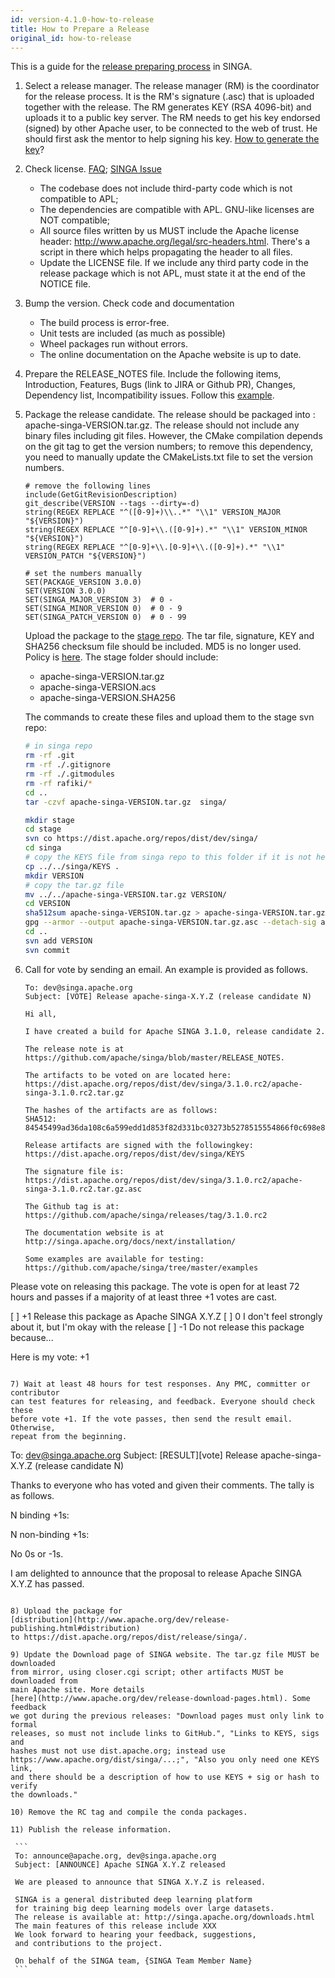 ```yaml
---
id: version-4.1.0-how-to-release
title: How to Prepare a Release
original_id: how-to-release
---
```


<!--- Licensed to the Apache Software Foundation (ASF) under one or more contributor license agreements.  See the NOTICE file distributed with this work for additional information regarding copyright ownership.  The ASF licenses this file to you under the Apache License, Version 2.0 (the "License"); you may not use this file except in compliance with the License.  You may obtain a copy of the License at http://www.apache.org/licenses/LICENSE-2.0 Unless required by applicable law or agreed to in writing, software distributed under the License is distributed on an "AS IS" BASIS, WITHOUT WARRANTIES OR CONDITIONS OF ANY KIND, either express or implied.  See the License for the specific language governing permissions and limitations under the License.  -->

This is a guide for the
[release preparing process](http://www.apache.org/dev/release-publishing.html)
in SINGA.

1. Select a release manager. The release manager (RM) is the coordinator for the
   release process. It is the RM's signature (.asc) that is uploaded together
   with the release. The RM generates KEY (RSA 4096-bit) and uploads it to a
   public key server. The RM needs to get his key endorsed (signed) by other
   Apache user, to be connected to the web of trust. He should first ask the
   mentor to help signing his key.
   [How to generate the key](http://www.apache.org/dev/release-signing.html)?

2. Check license. [FAQ](https://www.apache.org/legal/src-headers.html#faq-docs);
   [SINGA Issue](https://issues.apache.org/jira/projects/SINGA/issues/SINGA-447)

   - The codebase does not include third-party code which is not compatible to
     APL;
   - The dependencies are compatible with APL. GNU-like licenses are NOT
     compatible;
   - All source files written by us MUST include the Apache license header:
     http://www.apache.org/legal/src-headers.html. There's a script in there
     which helps propagating the header to all files.
   - Update the LICENSE file. If we include any third party code in the release
     package which is not APL, must state it at the end of the NOTICE file.

3. Bump the version. Check code and documentation

   - The build process is error-free.
   - Unit tests are included (as much as possible)
   - Wheel packages run without errors.
   - The online documentation on the Apache website is up to date.

4. Prepare the RELEASE_NOTES file. Include the following items, Introduction,
   Features, Bugs (link to JIRA or Github PR), Changes, Dependency list,
   Incompatibility issues. Follow this
   [example](http://commons.apache.org/proper/commons-digester/commons-digester-3.0/RELEASE-NOTES.txt).

5. Package the release candidate. The release should be packaged into :
   apache-singa-VERSION.tar.gz. The release should not include any binary files
   including git files. However, the CMake compilation depends on the git tag to
   get the version numbers; to remove this dependency, you need to manually
   update the CMakeLists.txt file to set the version numbers.

   ```
   # remove the following lines
   include(GetGitRevisionDescription)
   git_describe(VERSION --tags --dirty=-d)
   string(REGEX REPLACE "^([0-9]+)\\..*" "\\1" VERSION_MAJOR "${VERSION}")
   string(REGEX REPLACE "^[0-9]+\\.([0-9]+).*" "\\1" VERSION_MINOR "${VERSION}")
   string(REGEX REPLACE "^[0-9]+\\.[0-9]+\\.([0-9]+).*" "\\1" VERSION_PATCH "${VERSION}")

   # set the numbers manually
   SET(PACKAGE_VERSION 3.0.0)
   SET(VERSION 3.0.0)
   SET(SINGA_MAJOR_VERSION 3)  # 0 -
   SET(SINGA_MINOR_VERSION 0)  # 0 - 9
   SET(SINGA_PATCH_VERSION 0)  # 0 - 99
   ```

   Upload the package to the
   [stage repo](https://dist.apache.org/repos/dist/dev/singa/). The tar file,
   signature, KEY and SHA256 checksum file should be included. MD5 is no longer
   used. Policy is
   [here](http://www.apache.org/dev/release-distribution#sigs-and-sums). The
   stage folder should include:

   - apache-singa-VERSION.tar.gz
   - apache-singa-VERSION.acs
   - apache-singa-VERSION.SHA256

   The commands to create these files and upload them to the stage svn repo:

   ```sh
   # in singa repo
   rm -rf .git
   rm -rf ./.gitignore
   rm -rf ./.gitmodules
   rm -rf rafiki/*
   cd ..
   tar -czvf apache-singa-VERSION.tar.gz  singa/

   mkdir stage
   cd stage
   svn co https://dist.apache.org/repos/dist/dev/singa/
   cd singa
   # copy the KEYS file from singa repo to this folder if it is not here
   cp ../../singa/KEYS .
   mkdir VERSION
   # copy the tar.gz file
   mv ../../apache-singa-VERSION.tar.gz VERSION/
   cd VERSION
   sha512sum apache-singa-VERSION.tar.gz > apache-singa-VERSION.tar.gz.sha512
   gpg --armor --output apache-singa-VERSION.tar.gz.asc --detach-sig apache-singa-VERSION.tar.gz
   cd ..
   svn add VERSION
   svn commit
   ```

6) Call for vote by sending an email. An example is provided as follows.

   ```
   To: dev@singa.apache.org
   Subject: [VOTE] Release apache-singa-X.Y.Z (release candidate N)

   Hi all,

   I have created a build for Apache SINGA 3.1.0, release candidate 2.

   The release note is at
   https://github.com/apache/singa/blob/master/RELEASE_NOTES.

   The artifacts to be voted on are located here:
   https://dist.apache.org/repos/dist/dev/singa/3.1.0.rc2/apache-singa-3.1.0.rc2.tar.gz
    
   The hashes of the artifacts are as follows:
   SHA512: 84545499ad36da108c6a599edd1d853f82d331bc03273b5278515554866f0c698e881f956b2eabcb6b29c07fa9fa4ff1add5a777b58db8a6a2362cf383b5c04d 

   Release artifacts are signed with the followingkey:
   https://dist.apache.org/repos/dist/dev/singa/KEYS

   The signature file is:
   https://dist.apache.org/repos/dist/dev/singa/3.1.0.rc2/apache-singa-3.1.0.rc2.tar.gz.asc

   The Github tag is at:
   https://github.com/apache/singa/releases/tag/3.1.0.rc2

   The documentation website is at
   http://singa.apache.org/docs/next/installation/

   Some examples are available for testing:
   https://github.com/apache/singa/tree/master/examples
   ```

Please vote on releasing this package. The vote is open for at least 72 hours
and passes if a majority of at least three +1 votes are cast.

[ ] +1 Release this package as Apache SINGA X.Y.Z [ ] 0 I don't feel strongly
about it, but I'm okay with the release [ ] -1 Do not release this package
because...

Here is my vote: +1

```

7) Wait at least 48 hours for test responses. Any PMC, committer or contributor
can test features for releasing, and feedback. Everyone should check these
before vote +1. If the vote passes, then send the result email. Otherwise,
repeat from the beginning.

```

To: dev@singa.apache.org Subject: [RESULT][vote] Release apache-singa-X.Y.Z
(release candidate N)

Thanks to everyone who has voted and given their comments. The tally is as
follows.

N binding +1s: <names>

N non-binding +1s: <names>

No 0s or -1s.

I am delighted to announce that the proposal to release Apache SINGA X.Y.Z has
passed.

````

8) Upload the package for
[distribution](http://www.apache.org/dev/release-publishing.html#distribution)
to https://dist.apache.org/repos/dist/release/singa/.

9) Update the Download page of SINGA website. The tar.gz file MUST be downloaded
from mirror, using closer.cgi script; other artifacts MUST be downloaded from
main Apache site. More details
[here](http://www.apache.org/dev/release-download-pages.html). Some feedback
we got during the previous releases: "Download pages must only link to formal
releases, so must not include links to GitHub.", "Links to KEYS, sigs and
hashes must not use dist.apache.org; instead use
https://www.apache.org/dist/singa/...;", "Also you only need one KEYS link,
and there should be a description of how to use KEYS + sig or hash to verify
the downloads."

10) Remove the RC tag and compile the conda packages.

11) Publish the release information.

 ```
 To: announce@apache.org, dev@singa.apache.org
 Subject: [ANNOUNCE] Apache SINGA X.Y.Z released

 We are pleased to announce that SINGA X.Y.Z is released.

 SINGA is a general distributed deep learning platform
 for training big deep learning models over large datasets.
 The release is available at: http://singa.apache.org/downloads.html
 The main features of this release include XXX
 We look forward to hearing your feedback, suggestions,
 and contributions to the project.

 On behalf of the SINGA team, {SINGA Team Member Name}
 ```
````
